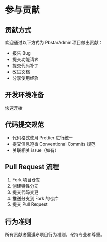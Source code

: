 # 参与贡献

## 贡献方式

欢迎通过以下方式为 PbstarAdmin 项目做出贡献：

- 报告 Bug
- 提交功能请求
- 提交代码补丁
- 改进文档
- 分享使用经验

## 开发环境准备

[快速开始](/docs/start)

## 代码提交规范

- 代码格式使用 Prettier 进行统一
- 提交信息遵循 Conventional Commits 规范
- 关联相关 issue（如有）

## Pull Request 流程

1. Fork 项目仓库
2. 创建特性分支
3. 提交代码变更
4. 推送分支到 Fork 的仓库
5. 提交 Pull Request

## 行为准则

所有贡献者需遵守项目行为准则，保持专业和尊重。
